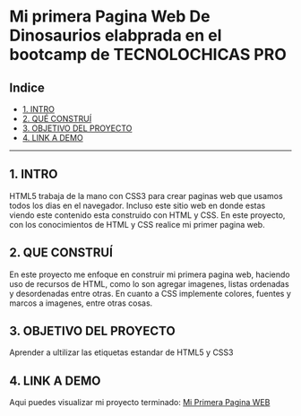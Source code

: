 # Mi primera Pagina Web De Dinosaurios elabprada en el bootcamp de TECNOLOCHICAS PRO


## **Indice**

* [1. INTRO](https://github.com/YulianaNunezG/PaginaWebDeDinosaurios/edit/main/README.md#indice)
* [2. QUÉ CONSTRUÍ](https://github.com/YulianaNunezG/PaginaWebDeDinosaurios/edit/main/README.md#2-que-constru%C3%AD) 
* [3. OBJETIVO DEL PROYECTO](https://github.com/YulianaNunezG/PaginaWebDeDinosaurios/edit/main/README.md#3-objetivo-del-proyecto) 
* [4. LINK A DEMO](https://github.com/YulianaNunezG/PaginaWebDeDinosaurios/edit/main/README.md#4-link-a-demo) 

****

## 1. INTRO
HTML5 trabaja de la mano con CSS3 para crear paginas web que usamos todos los dias en el navegador. Incluso este sitio web en donde estas viendo este contenido esta construido con HTML y CSS.
En este proyecto, con los conocimientos de HTML y CSS realice mi primer pagina web.

## 2. QUE CONSTRUÍ
En este proyecto me enfoque en construir mi primera pagina web, haciendo uso de recursos de HTML, como lo son agregar imagenes, listas ordenadas y desordenadas entre otras. En cuanto a CSS implemente colores, fuentes y marcos a imagenes, entre otras cosas.

## 3. OBJETIVO DEL PROYECTO
Aprender a ultilizar las etiquetas estandar de HTML5 y CSS3

## 4. LINK A DEMO
Aqui puedes visualizar mi proyecto terminado: [Mi Primera Pagina WEB](#)
